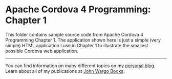 Apache Cordova 4 Programming: Chapter 1
========================================

This folder contains sample source code from Apache Cordova 4 Programming Chapter 1. The application shown here is just a simple (very simple) HTML application I use in Chapter 1 to illustrate the smallest possible Cordova web application. 


***

You can find information on many different topics on my [personal blog](http://www.johnwargo.com). Learn about all of my publications at [John Wargo Books](http://www.johnwargobooks.com). 